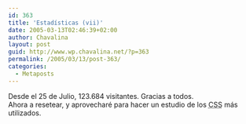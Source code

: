 ```yaml
---
id: 363
title: 'Estadísticas (vii)'
date: 2005-03-13T02:46:39+02:00
author: Chavalina
layout: post
guid: http://www.wp.chavalina.net/?p=363
permalink: /2005/03/13/post-363/
categories:
  - Metaposts
---
```

Desde el 25 de Julio, 123.684 visitantes. Gracias a todos.  
Ahora a resetear, y aprovecharé para hacer un estudio de los <acronym title="Cascade Style Sheets">CSS</acronym> más utilizados.